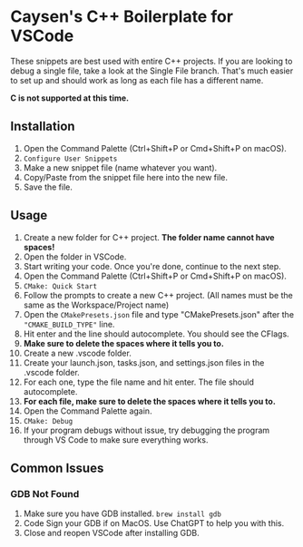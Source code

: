 # Caysen's C++ Boilerplate for VSCode

These snippets are best used with entire C++ projects. If you are looking to debug a single file, take a look at the Single File branch. That's much easier to set up and should work as long as each file has a different name.

**C is not supported at this time.**

## Installation
1. Open the Command Palette (Ctrl+Shift+P or Cmd+Shift+P on macOS).
2. `Configure User Snippets`
3. Make a new snippet file (name whatever you want).
4. Copy/Paste from the snippet file here into the new file.
5. Save the file.

## Usage
1. Create a new folder for C++ project. **The folder name cannot have spaces!**
2. Open the folder in VSCode.
3. Start writing your code. Once you're done, continue to the next step.
4. Open the Command Palette (Ctrl+Shift+P or Cmd+Shift+P on macOS).
5. `CMake: Quick Start`
6. Follow the prompts to create a new C++ project. (All names must be the same as the Workspace/Project name)
7. Open the `CMakePresets.json` file and type "CMakePresets.json" after the `"CMAKE_BUILD_TYPE"` line.
8. Hit enter and the line should autocomplete. You should see the CFlags.
9. **Make sure to delete the spaces where it tells you to.**
10. Create a new .vscode folder.
11. Create your launch.json, tasks.json, and settings.json files in the .vscode folder.
12. For each one, type the file name and hit enter. The file should autocomplete.
13. **For each file, make sure to delete the spaces where it tells you to.**
14. Open the Command Palette again.
15. `CMake: Debug`
16. If your program debugs without issue, try debugging the program through VS Code to make sure everything works.

## Common Issues

### GDB Not Found
1. Make sure you have GDB installed. `brew install gdb`
2. Code Sign your GDB if on MacOS. Use ChatGPT to help you with this.
3. Close and reopen VSCode after installing GDB.